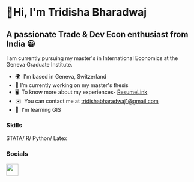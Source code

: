 👋Hi, I'm Tridisha Bharadwaj
==========================================================================================================================================

A passionate Trade & Dev Econ enthusiast from India :grinning:
---------------------------------

I am currently pursuing my master's in International Economics at the Geneva Graduate Institute.

* 🌍  I'm based in Geneva, Switzerland
* 🔭 I’m currently working on my master's thesis
* 🖥️  To know more about my experiences- [ResumeLink](http://drive.google.com/file/d/1XEDkSLtmG-4WukOjGOBsdlMTyBEEcGum/view?usp=sharing)
* ✉️  You can contact me at [tridishabharadwaj1@gmail.com](mailto:tridishabharadwaj1@gmail.com)
* 🧠  I'm learning GIS

### Skills

STATA/ R/ Python/ Latex

### Socials

<p align="left"> <a href="https://www.linkedin.com/in/trishbh" target="_blank" rel="noreferrer"> <picture> <source media="(prefers-color-scheme: dark)" srcset="https://raw.githubusercontent.com/danielcranney/readme-generator/main/public/icons/socials/linkedin-dark.svg" /> <source media="(prefers-color-scheme: light)" srcset="https://raw.githubusercontent.com/danielcranney/readme-generator/main/public/icons/socials/linkedin.svg" /> <img src="https://raw.githubusercontent.com/danielcranney/readme-generator/main/public/icons/socials/linkedin.svg" width="32" height="32" /> </picture> </a></p>


